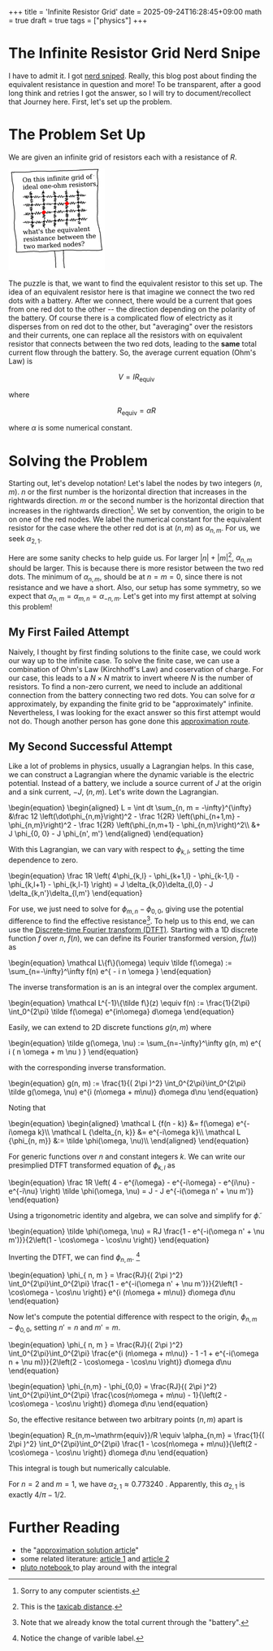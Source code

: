 +++
title = 'Infinite Resistor Grid'
date = 2025-09-24T16:28:45+09:00
math = true
draft = true
tags = ["physics"]
+++

# The Infinite Resistor Grid Nerd Snipe

I have to admit it.
I got [nerd sniped](https://xkcd.com/356/).
Really, this blog post about finding the equivalent resistance in question and more!
To be transparent, after a good long think and retries I got the answer, so I will try to document/recollect that Journey here.
First, let's set up the problem.

# The Problem Set Up

We are given an infinite grid of resistors each with a resistance of $R$.

![A picture of pane XKCD's 356th comic of the resistor problem. The resistor grid as two red dots where they are seperated by a vertical displacment of one and horizontal displacement of two.](nerd_sniping_s.png)

The puzzle is that, we want to find the equivalent resistor to this set up.
The idea of an equivalent resistor here is that imagine we connect the two red dots with a battery.
After we connect, there would be a current that goes from one red dot to the other -- the direction depending on the polarity of the battery.
Of course there is a complicated flow of electricty as it disperses from on red dot to the other, but "averaging" over the resistors and their currents, one can replace all the resistors with on equivalent resistor that connects between the two red dots, leading to the **same** total current flow through the battery.
So, the average current equation (Ohm's Law) is 

$$V = IR_\mathrm{equiv}$$

where

$$R_\mathrm{equiv} = \alpha R$$

where $\alpha$ is some numerical constant.

# Solving the Problem

Starting out, let's develop notation!
Let's label the nodes by two integers $(n, m)$.
$n$ or the first number is the horizontal direction that increases in the rightwards direction.
$m$ or the second number is the horizontal direction that increases in the rightwards direction[^sorry].
We set by convention, the origin to be on one of the red nodes.
We label the numerical constant for the equivalent resistor for the case where the other red dot is at $(n, m)$ as $\alpha_{n,m}$.
For us, we seek $\alpha_{2,1}$.

[^sorry]: Sorry to any computer scientists.

Here are some sanity checks to help guide us.
For larger $|n| + |m|$[^taxicab], $\alpha_{n,m}$ should be larger.
This is because there is more resistor between the two red dots.
The minimum of $\alpha_{n,m}$, should be at $n = m = 0$, since there is not resistance and we have a short.
Also, our setup has some symmetry, so we expect that $\alpha_{n,m} = \alpha_{m,n} = \alpha_{-n,m}$.
Let's get into my first attempt at solving this problem!

[^taxicab]: This is the [taxicab distance](https://en.wikipedia.org/wiki/Taxicab_geometry).

## My First Failed Attempt

Naively, I thought by first finding solutions to the finite case, we could work our way up to the infinite case.
To solve the finite case, we can use a combination of Ohm's Law (Kirchhoff's Law) and coservation of charge.
For our case, this leads to a $N\times N$ matrix to invert wheere $N$ is the number of resistors.
To find a non-zero current, we need to include an additional connection from the battery connecting two red dots.
You can solve for $\alpha$ approximately, by expanding the finite grid to be "approximately" infinite.
Nevertheless, I was looking for the exact answer so this first attempt would not do.
Though another person has gone done this [approximation route](https://www.mbeckler.org/resistor_grid/).

## My Second Successful Attempt

Like a lot of problems in physics, usually a Lagrangian helps.
In this case, we can construct a Lagrangian where the dynamic variable is the electric potential.
Instead of a battery, we include a source current of $J$ at the origin and a sink current, $-J$, $(n, m)$.
Let's write down the Lagrangian.

\begin{equation}
\begin{aligned}
    L = \int dt \sum_{n, m = -\infty}^{\infty} &\frac 12 \left(\dot\phi_{n,m}\right)^2 - \frac 1{2R} \left(\phi_{n+1,m} - \phi_{n,m}\right)^2 - \frac 1{2R} \left(\phi_{n,m+1} - \phi_{n,m}\right)^2\\\\
    &+ J \phi_{0, 0} - J \phi_{n', m'}
\end{aligned}
\end{equation}

With this Lagrangian, we can vary with respect to $\phi_{k, l}$, setting the time dependence to zero.

\begin{equation}
\frac 1R \left( 4\phi_{k,l} - \phi_{k+1,l} - \phi_{k-1,l} - \phi_{k,l+1} - \phi_{k,l-1} \right) 
= J \delta_{k,0}\delta_{l,0} - J \delta_{k,n'}\delta_{l,m'}
\end{equation}

For use, we just need to solve for $\phi_{m,n} - \phi_{0,0}$, giving use the potential difference to find the effective resistance[^current].
To help us to this end, we can use the [Discrete-time Fourier transform (DTFT)](https://en.wikipedia.org/wiki/Discrete-time_Fourier_transform).
Starting with a 1D discrete function $f$ over $n$, $f(n)$, we can define its Fourier transformed version, $\tilde f(\omega))$ as

[^current]: Note that we already know the total current through the "battery".

\begin{equation}
\mathcal L\\{f\\}(\omega) \equiv \tilde f(\omega) := \sum_{n=-\infty}^\infty f(n) e^{ - i n \omega }
\end{equation}

The inverse transformation is an is an integral over the complex argument.

\begin{equation}
\mathcal L^{-1}\\{\tilde f\\}(z) \equiv f(n) := \frac{1}{2\pi} \int_0^{2\pi} \tilde f(\omega) e^{in\omega} d\omega
\end{equation}

Easily, we can extend to 2D discrete functions $g(n, m)$ where

\begin{equation}
\tilde g(\omega, \nu) := \sum_{n=-\infty}^\infty g(n, m) e^{ i ( n \omega + m \nu ) }
\end{equation}

with the corresponding inverse transformation.

\begin{equation}
g(n, m) := \frac{1}{( 2\pi )^2} \int_0^{2\pi}\int_0^{2\pi} \tilde g(\omega, \nu) e^{i (n\omega + m\nu)} d\omega d\nu
\end{equation}

Noting that

\begin{equation}
\begin{aligned}
    \mathcal L \{f(n - k)\} &= f(\omega) e^{-i\omega k}\\\\
    \mathcal L \{\delta_{n, k}\} &= e^{-i\omega k}\\\\
    \mathcal L \{\phi_{n, m}\} &:= \tilde \phi(\omega, \nu)\\\\
\end{aligned}
\end{equation}

For generic functions over $n$ and constant integers $k$.
We can write our presimplied DTFT transformed equation of $\phi_{k, l}$ as

\begin{equation}
\frac 1R \left( 4 - e^{i\omega} - e^{-i\omega} - e^{i\nu} - e^{-i\nu} \right) \tilde \phi(\omega, \nu)
= J - J e^{-i(\omega n' + \nu m')}
\end{equation}

Using a trigonometric identity and algebra, we can solve and simplify for $\tilde \phi$.

\begin{equation}
\tilde \phi(\omega, \nu) = RJ \frac{1 - e^{-i(\omega n' + \nu m')}}{2\left(1 - \cos\omega - \cos\nu \right)}
\end{equation}

Inverting the DTFT, we can find $\phi_{n, m}$. [^changeofvariables]

[^changeofvariables]: Notice the change of varible label.

\begin{equation}
\phi_{ n, m } = \frac{RJ}{( 2\pi )^2} \int_0^{2\pi}\int_0^{2\pi} \frac{1 - e^{-i(\omega n' + \nu m')}}{2\left(1 - \cos\omega - \cos\nu \right)} e^{i (n\omega + m\nu)} d\omega d\nu
\end{equation}

Now let's compute the potential difference with respect to the origin, $\phi_{n, m} - \phi_{0, 0}$, setting $n' = n$ and $m' = m$.

\begin{equation}
\phi_{ n, m } = \frac{RJ}{( 2\pi )^2} \int_0^{2\pi}\int_0^{2\pi} \frac{e^{i (n\omega + m\nu)} - 1  -1 + e^{-i(\omega n + \nu m)}}{2\left(2 - \cos\omega - \cos\nu \right)}  d\omega d\nu
\end{equation}

\begin{equation}
\phi_{n,m} - \phi_{0,0} = \frac{RJ}{( 2\pi )^2} \int_0^{2\pi}\int_0^{2\pi} \frac{\cos(n\omega + m\nu) - 1}{\left(2 - \cos\omega - \cos\nu \right)}  d\omega d\nu
\end{equation}

So, the effective resitance between two arbitrary points $( n, m )$ apart is 

\begin{equation}
R_{n,m~\mathrm{equiv}}/R \equiv \alpha_{n,m} = \frac{1}{( 2\pi )^2} \int_0^{2\pi}\int_0^{2\pi} \frac{1 - \cos(n\omega + m\nu)}{\left(2 - \cos\omega - \cos\nu \right)}  d\omega d\nu
\end{equation}

This integral is tough but numerically calculable.

For $n = 2$ and $m = 1$, we have $\alpha_{2,1} \approx 0.773240~$.
Apparently, this $\alpha_{2,1}$ is exactly $4/\pi - 1/2$.

# Further Reading

- the "[approximation solution article](https://www.mbeckler.org/resistor_grid/)"
- some related literature: [article 1]( https://arxiv.org/pdf/0904.0511 ) and [article 2](https://arxiv.org/pdf/2008.05544)
- [ pluto notebook ](./integral.jl) to play around with the integral
